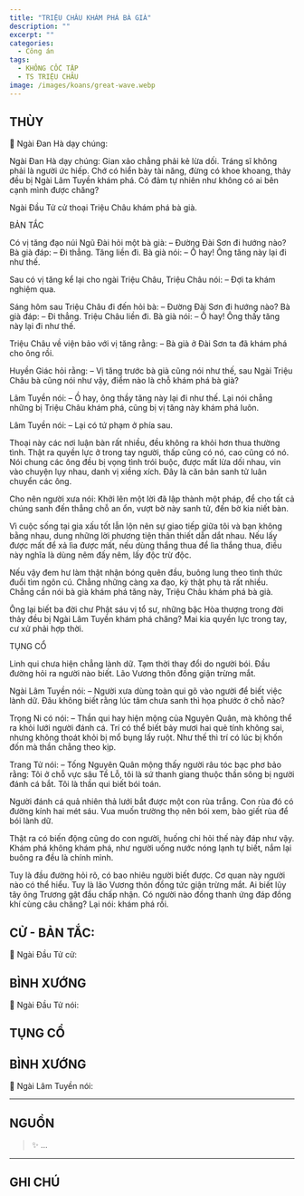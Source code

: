 ```yaml
---
title: "TRIỆU CHÂU KHÁM PHÁ BÀ GIÀ"
description: ""
excerpt: ""
categories:
  - Công án
tags:
  - KHÔNG CỐC TẬP
  - TS TRIỆU CHÂU
image: /images/koans/great-wave.webp
---
```


## THÙY

📢 Ngài Đan Hà dạy chúng:

Ngài Đan Hà dạy chúng: Gian xảo chẳng phải kẻ lừa dối. Tráng sĩ không phải là người ức hiếp. Chớ có hiển bày tài năng, đừng có khoe khoang, thảy đều bị Ngài Lâm Tuyền khám phá. Có đảm tự nhiên như không có ai bên cạnh mình được chăng?

Ngài Đầu Tử cử thoại Triệu Châu khám phá bà già.

BẢN TẮC

Có vị tăng đạo núi Ngũ Đài hỏi một bà già:
– Đường Đài Sơn đi hướng nào?
Bà già đáp: – Đi thẳng.
Tăng liền đi.
Bà già nói: – Ồ hay! Ông tăng này lại đi như thế.

Sau có vị tăng kể lại cho ngài Triệu Châu, Triệu Châu nói:
– Đợi ta khám nghiệm qua.

Sáng hôm sau Triệu Châu đi đến hỏi bà:
– Đường Đài Sơn đi hướng nào?
Bà già đáp: – Đi thẳng.
Triệu Châu liền đi.
Bà già nói: – Ồ hay! Ông thấy tăng này lại đi như thế.

Triệu Châu về viện bảo với vị tăng rằng:
– Bà già ở Đài Sơn ta đã khám phá cho ông rồi.

Huyền Giác hỏi rằng:
– Vị tăng trước bà già cũng nói như thế, sau Ngài Triệu Châu bà cũng nói như vậy, điểm nào là chỗ khám phá bà già?

Lâm Tuyền nói:
– Ồ hay, ông thầy tăng này lại đi như thế. Lại nói chẳng những bị Triệu Châu khám phá, cũng bị vị tăng này khám phá luôn.

Lâm Tuyền nói:
– Lại có tứ phạm ở phía sau.

Thoại này các nơi luận bàn rất nhiều, đều không ra khỏi hơn thua thường tình. Thật ra quyền lực ở trong tay người, thấp cũng có nó, cao cũng có nó. Nói chung các ông đều bị vọng tình trói buộc, được mất lừa dối nhau, vin vào chuyện lụy nhau, danh vị xiềng xích. Đây là căn bản sanh tử luân chuyển các ông.

Cho nên người xưa nói:
Khởi lên một lời đã lập thành một pháp, để cho tất cả chúng sanh đến thẳng chỗ an ổn, vượt bờ này sanh tử, đến bờ kia niết bàn.

Vì cuộc sống tại gia xấu tốt lẫn lộn nên sự giao tiếp giữa tôi và bạn không bằng nhau, dung những lời phương tiện thân thiết dẫn dắt nhau. Nếu lấy được mất để xả lìa được mất, nếu dùng thắng thua để lìa thắng thua, điều này nghĩa là dùng nêm đấy nêm, lấy độc trừ độc.

Nếu vậy đem hư làm thật nhận bóng quên đầu, buông lung theo tình thức đuổi tìm ngôn cú. Chẳng những càng xa đạo, kỳ thật phụ tà rất nhiều. Chẳng cần nói bà già khám phá tăng này, Triệu Châu khám phá bà già.

Ông lại biết ba đời chư Phật sáu vị tổ sư, những bậc Hòa thượng trong đời thảy đều bị Ngài Lâm Tuyền khám phá chăng? Mai kia quyền lực trong tay, cư xử phải hợp thời.

TỤNG CỔ

Linh qui chưa hiện chẳng lành dữ.
Tạm thời thay đổi do người bói.
Đầu đường hỏi ra người nào biết.
Lão Vương thôn đồng giận trừng mắt.

Ngài Lâm Tuyền nói:
– Người xưa dùng toàn qui gõ vào người để biết việc lành dữ. Đâu không biết rằng lúc tâm chưa sanh thì họa phước ở chỗ nào?

Trọng Ni có nói:
– Thần qui hay hiện mộng của Nguyên Quân, mà không thể ra khỏi lưới người đánh cá. Trí có thể biết bảy mươi hai quẻ tính không sai, nhưng không thoát khỏi bị mổ bụng lấy ruột. Như thế thì trí có lúc bị khốn đốn mà thần chẳng theo kịp.

Trang Tử nói:
– Tống Nguyên Quân mộng thấy người râu tóc bạc phơ bảo rằng: Tôi ở chỗ vực sâu Tề Lỗ, tôi là sứ thanh giang thuộc thần sông bị người đánh cá bắt. Tôi là thần qui biết bói toán.

Người đánh cá quả nhiên thả lưới bắt được một con rùa trắng. Con rùa đó có đường kính hai mét sáu. Vua muốn trường thọ nên bói xem, bào giết rùa để bói lành dữ.

Thật ra có biến động cũng do con người, huống chi hỏi thế này đáp như vậy. Khám phá không khám phá, như người uống nước nóng lạnh tự biết, nắm lại buông ra đều là chính mình.

Tuy là đầu đường hỏi rõ, có bao nhiêu người biết được. Cơ quan này người nào có thể hiểu. Tuy là lão Vương thôn đồng tức giận trừng mắt. Ai biết lũy tây ông Trương gật đầu chấp nhận. Có người nào đồng thanh ứng đáp đồng khí cùng câu chăng? Lại nói: khám phá rồi. 

## CỬ - BẢN TẮC:

📢 Ngài Đầu Tử cử:

> 

## BÌNH XƯỚNG

📢 Ngài Đầu Tử nói:


## TỤNG CỔ

> 

## BÌNH XƯỚNG

📢 Ngài Lâm Tuyền nói:



<hr class="blog-rule" />

## NGUỒN

> ✨ ...

<hr class="blog-rule" />

## GHI CHÚ

[^1]: ⭐️ <a href="/masters/" target="_blank">🔗 TS </a>


